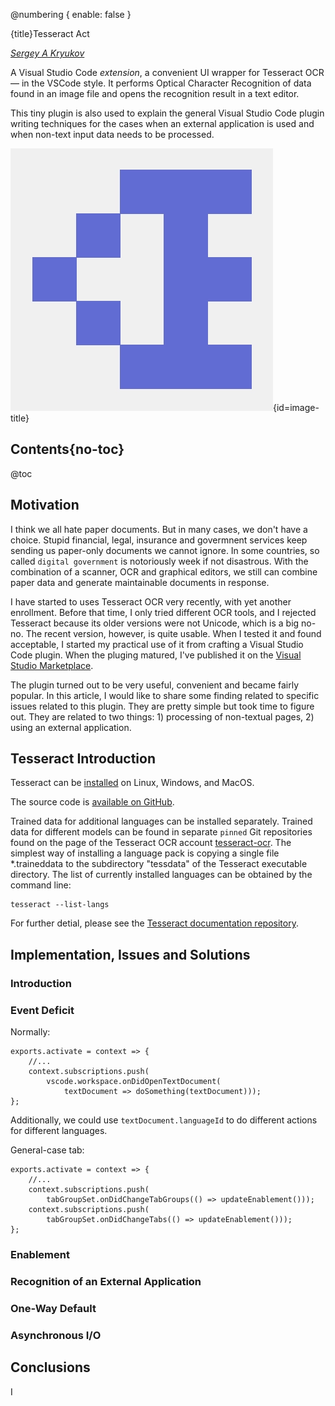 ﻿@numbering {
    enable: false
}

{title}Tesseract Act

[*Sergey A Kryukov*](https://www.SAKryukov.org)

A Visual Studio Code *extension*, a convenient UI wrapper for Tesseract OCR — in the VSCode style.
It performs Optical Character Recognition of data found in an image file and opens the recognition result in a text editor.

This tiny plugin is also used to explain the general Visual Studio Code plugin writing techniques for the cases when an external application is used and when non-text input data needs to be processed.

<!-- copy to CodeProject from here ------------------------------------------->

![Tesseract Act Logo](logo.png){id=image-title}

## Contents{no-toc}


@toc

## Motivation

I think we all hate paper documents. But in many cases, we don't have a choice. Stupid financial, legal, insurance and govermnent services keep sending us paper-only documents we cannot ignore. In some countries, so called `digital government` is notoriously week if not disastrous. With the combination of a scanner, OCR and graphical editors, we still can combine paper data and generate maintainable documents in response.

I have started to uses Tesseract OCR very recently, with yet another enrollment. Before that time, I only tried different OCR tools, and I rejected Tesseract because its older versions were not Unicode, which is a big no-no. The recent version, however, is quite usable. When I tested it and found acceptable, I started my practical use of it from crafting a Visual Studio Code plugin. When the pluging matured, I've published it on the [Visual Studio Marketplace](https://marketplace.visualstudio.com/items?itemName=sakryukov.tesseract-act).

The plugin turned out to be very useful, convenient and became fairly popular. In this article, I would like to share some finding related to specific issues related to this plugin. They are pretty simple but took time to figure out. They are related to two things: 1) processing of non-textual pages, 2) using an external application.

## Tesseract Introduction

Tesseract can be [installed](https://github.com/tesseract-ocr/tesseract?tab=readme-ov-file#installing-tesseract) on Linux, Windows, and MacOS.

The source code is [available on GitHub](https://github.com/tesseract-ocr/tesseract).

Trained data for additional languages can be installed separately. Trained data for different models can be found in separate `pinned` Git repositories found on the page of the Tesseract OCR account [tesseract-ocr](https://github.com/tesseract-ocr). The simplest way of installing a language pack is copying a single file *.traineddata to the subdirectory "tessdata" of the Tesseract executable directory. The list of currently installed languages can be obtained by the command line:

~~~
tesseract --list-langs
~~~

For further detial, please see the [Tesseract documentation repository](https://github.com/tesseract-ocr/tessdoc).

## Implementation, Issues and Solutions

### Introduction

### Event Deficit

Normally:

~~~{lang=JavaScript}
exports.activate = context => {
    //...
    context.subscriptions.push(
        vscode.workspace.onDidOpenTextDocument(
            textDocument => doSomething(textDocument)));
};
~~~

Additionally, we could use `textDocument.languageId` to do different actions for different languages.

General-case tab:

~~~{lang=JavaScript}
exports.activate = context => {
    //...
    context.subscriptions.push(
        tabGroupSet.onDidChangeTabGroups(() => updateEnablement()));
    context.subscriptions.push(
        tabGroupSet.onDidChangeTabs(() => updateEnablement()));
};
~~~

### Enablement

### Recognition of an External Application

### One-Way Default

### Asynchronous I/O

## Conclusions
 
I 